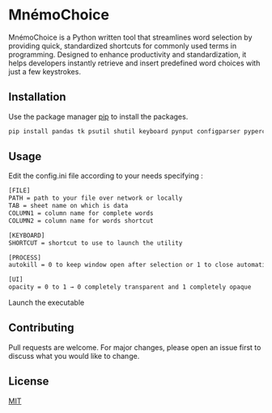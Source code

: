 # MnémoChoice

MnémoChoice is a Python written tool that streamlines word selection by providing quick, standardized shortcuts for commonly used terms in programming. Designed to enhance productivity and standardization, it helps developers instantly retrieve and insert predefined word choices with just a few keystrokes.

## Installation

Use the package manager [pip](https://pip.pypa.io/en/stable/) to install the packages.

```bash
pip install pandas tk psutil shutil keyboard pynput configparser pyperclip openpyxl unicodedata
```

## Usage

Edit the config.ini file according to your needs specifying : 
```bash
[FILE]
PATH = path to your file over network or locally
TAB = sheet name on which is data
COLUMN1 = column name for complete words
COLUMN2 = column name for words shortcut

[KEYBOARD]
SHORTCUT = shortcut to use to launch the utility

[PROCESS]
autokill = 0 to keep window open after selection or 1 to close automatically

[UI]
opacity = 0 to 1 → 0 completely transparent and 1 completely opaque
```

Launch the executable

## Contributing

Pull requests are welcome. For major changes, please open an issue first
to discuss what you would like to change.

## License

[MIT](https://choosealicense.com/licenses/mit/)